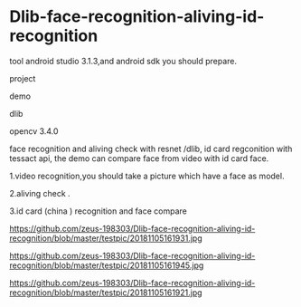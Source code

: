 # Dlib-face-recognition-aliving-id-recognition
tool android studio 3.1.3,and android sdk you should prepare. 

project

demo

dlib

opencv 3.4.0

face recognition and aliving check with resnet /dlib, id card regconition with tessact api, the demo can compare face from video with id card face.


1.video recognition,you should take a picture which have a face as model.

2.aliving check .

3.id card (china ) recognition and face compare

https://github.com/zeus-198303/Dlib-face-recognition-aliving-id-recognition/blob/master/testpic/20181105161931.jpg

https://github.com/zeus-198303/Dlib-face-recognition-aliving-id-recognition/blob/master/testpic/20181105161945.jpg

https://github.com/zeus-198303/Dlib-face-recognition-aliving-id-recognition/blob/master/testpic/20181105161921.jpg
